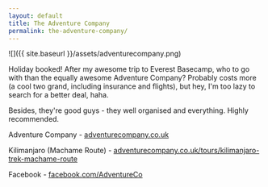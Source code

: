 ```yaml
---
layout: default
title: The Adventure Company
permalink: the-adventure-company/
---
```


![]({{ site.baseurl }}/assets/adventurecompany.png)

Holiday booked! After my awesome trip to Everest Basecamp, who to go with than the equally awesome Adventure Company? Probably costs more (a cool two grand, including insurance and flights), but hey, I'm too lazy to search for a better deal, haha.

Besides, they're good guys - they well organised and everything. Highly recommended.

Adventure Company - [adventurecompany.co.uk](http://www.adventurecompany.co.uk/)

Kilimanjaro (Machame Route) - [adventurecompany.co.uk/tours/kilimanjaro-trek-machame-route](http://www.adventurecompany.co.uk/tours/kilimanjaro-trek-machame-route)

Facebook - [facebook.com/AdventureCo](https://www.facebook.com/AdventureCo)

